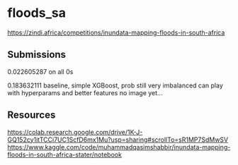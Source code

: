 # floods_sa

https://zindi.africa/competitions/inundata-mapping-floods-in-south-africa

## Submissions

0.022605287 on all 0s

0.183632111 baseline, simple XGBoost, prob still very imbalanced
    can play with hyperparams and better features
    no image yet...

## Resources

https://colab.research.google.com/drive/1K-J-GQ152cy1itTCCi7UC1ScfD6mx1Mu?usp=sharing#scrollTo=sR1MP7SdMwSV
https://www.kaggle.com/code/muhammadqasimshabbir/inundata-mapping-floods-in-south-africa-stater/notebook
